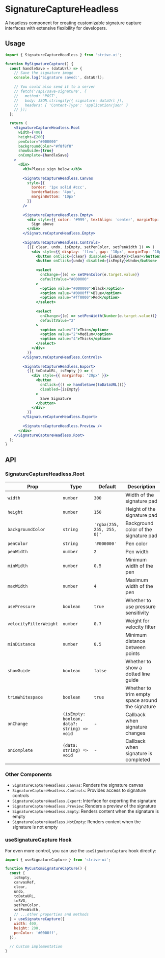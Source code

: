 # SignatureCaptureHeadless

A headless component for creating customizable signature capture interfaces with extensive flexibility for developers.

## Usage

```jsx
import { SignatureCaptureHeadless } from 'strive-ui';

function MySignatureCapture() {
  const handleSave = (dataUrl) => {
    // Save the signature image
    console.log('Signature saved:', dataUrl);
    
    // You could also send it to a server
    // fetch('/api/save-signature', {
    //   method: 'POST',
    //   body: JSON.stringify({ signature: dataUrl }),
    //   headers: { 'Content-Type': 'application/json' }
    // });
  };

  return (
    <SignatureCaptureHeadless.Root
      width={400}
      height={200}
      penColor="#000000"
      backgroundColor="#f8f8f8"
      showGuide={true}
      onComplete={handleSave}
    >
      <div>
        <h3>Please sign below:</h3>
        
        <SignatureCaptureHeadless.Canvas 
          style={{ 
            border: '1px solid #ccc',
            borderRadius: '4px',
            marginBottom: '10px'
          }} 
        />
        
        <SignatureCaptureHeadless.Empty>
          <div style={{ color: '#999', textAlign: 'center', marginTop: '5px' }}>
            Sign above
          </div>
        </SignatureCaptureHeadless.Empty>
        
        <SignatureCaptureHeadless.Controls>
          {({ clear, undo, isEmpty, setPenColor, setPenWidth }) => (
            <div style={{ display: 'flex', gap: '10px', marginTop: '10px' }}>
              <button onClick={clear} disabled={isEmpty}>Clear</button>
              <button onClick={undo} disabled={isEmpty}>Undo</button>
              
              <select 
                onChange={(e) => setPenColor(e.target.value)}
                defaultValue="#000000"
              >
                <option value="#000000">Black</option>
                <option value="#0000ff">Blue</option>
                <option value="#ff0000">Red</option>
              </select>
              
              <select 
                onChange={(e) => setPenWidth(Number(e.target.value))}
                defaultValue="2"
              >
                <option value="1">Thin</option>
                <option value="2">Medium</option>
                <option value="4">Thick</option>
              </select>
            </div>
          )}
        </SignatureCaptureHeadless.Controls>
        
        <SignatureCaptureHeadless.Export>
          {({ toDataURL, isEmpty }) => (
            <div style={{ marginTop: '20px' }}>
              <button 
                onClick={() => handleSave(toDataURL())}
                disabled={isEmpty}
              >
                Save Signature
              </button>
            </div>
          )}
        </SignatureCaptureHeadless.Export>
        
        <SignatureCaptureHeadless.Preview />
      </div>
    </SignatureCaptureHeadless.Root>
  );
}
```

## API

### SignatureCaptureHeadless.Root

| Prop | Type | Default | Description |
|------|------|---------|-------------|
| `width` | `number` | `300` | Width of the signature pad |
| `height` | `number` | `150` | Height of the signature pad |
| `backgroundColor` | `string` | `'rgba(255, 255, 255, 0)'` | Background color of the signature pad |
| `penColor` | `string` | `'#000000'` | Pen color |
| `penWidth` | `number` | `2` | Pen width |
| `minWidth` | `number` | `0.5` | Minimum width of the pen |
| `maxWidth` | `number` | `4` | Maximum width of the pen |
| `usePressure` | `boolean` | `true` | Whether to use pressure sensitivity |
| `velocityFilterWeight` | `number` | `0.7` | Weight for velocity filter |
| `minDistance` | `number` | `0.5` | Minimum distance between points |
| `showGuide` | `boolean` | `false` | Whether to show a dotted line guide |
| `trimWhitespace` | `boolean` | `true` | Whether to trim empty space around the signature |
| `onChange` | `(isEmpty: boolean, data?: string) => void` | - | Callback when signature changes |
| `onComplete` | `(data: string) => void` | - | Callback when signature is completed |

### Other Components

- `SignatureCaptureHeadless.Canvas`: Renders the signature canvas
- `SignatureCaptureHeadless.Controls`: Provides access to signature controls
- `SignatureCaptureHeadless.Export`: Interface for exporting the signature
- `SignatureCaptureHeadless.Preview`: Renders a preview of the signature
- `SignatureCaptureHeadless.Empty`: Renders content when the signature is empty
- `SignatureCaptureHeadless.NotEmpty`: Renders content when the signature is not empty

### useSignatureCapture Hook

For even more control, you can use the `useSignatureCapture` hook directly:

```jsx
import { useSignatureCapture } from 'strive-ui';

function MyCustomSignatureCapture() {
  const {
    isEmpty,
    canvasRef,
    clear,
    undo,
    toDataURL,
    toSVG,
    setPenColor,
    setPenWidth,
    // ...other properties and methods
  } = useSignatureCapture({
    width: 400,
    height: 200,
    penColor: '#0000ff',
  });
  
  // Custom implementation
}
```
